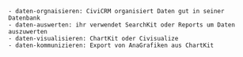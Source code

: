     - daten-orgnaisieren: CiviCRM organisiert Daten gut in seiner Datenbank 
    - daten-auswerten: ihr verwendet SearchKit oder Reports um Daten auszuwerten
    - daten-visualisieren: ChartKit oder Civisualize
    - daten-kommunizieren: Export von AnaGrafiken aus ChartKit